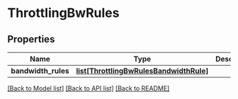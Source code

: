 # ThrottlingBwRules

## Properties
Name | Type | Description | Notes
------------ | ------------- | ------------- | -------------
**bandwidth_rules** | [**list[ThrottlingBwRulesBandwidthRule]**](ThrottlingBwRulesBandwidthRule.md) |  | [optional] 

[[Back to Model list]](../README.md#documentation-for-models) [[Back to API list]](../README.md#documentation-for-api-endpoints) [[Back to README]](../README.md)


